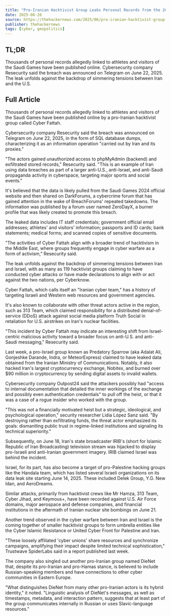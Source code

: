 ```yaml
---
title: "Pro-Iranian Hacktivist Group Leaks Personal Records from the 2024 Saudi Games"
date: 2025-06-26
source: https://thehackernews.com/2025/06/pro-iranian-hacktivist-group-leaks.html
publisher: thehackernews
tags: [cyber, geopolitics]
---
```


## TL;DR

Thousands of personal records allegedly linked to athletes and visitors of the Saudi Games have been published online. Cybersecurity company Resecurity said the breach was announced on Telegram on June 22, 2025. The leak unfolds against the backdrop of simmering tensions between Iran and the U.S.

## Full Article

Thousands of personal records allegedly linked to athletes and visitors of the Saudi Games have been published online by a pro-Iranian hacktivist group called Cyber Fattah.

Cybersecurity company Resecurity said the breach was announced on Telegram on June 22, 2025, in the form of SQL database dumps, characterizing it as an information operation "carried out by Iran and its proxies."

"The actors gained unauthorized access to phpMyAdmin (backend) and exfiltrated stored records," Resecurity said. "This is an example of Iran using data breaches as part of a larger anti-U.S., anti-Israel, and anti-Saudi propaganda activity in cyberspace, targeting major sports and social events."

It's believed that the data is likely pulled from the Saudi Games 2024 official website and then shared on DarkForums, a cybercrime forum that has gained attention in the wake of BreachForums' repeated takedowns. The information was published by a forum user named ZeroDayX, a burner profile that was likely created to promote this breach.

The leaked data includes IT staff credentials; government official email addresses; athletes' and visitors' information; passports and ID cards; bank statements; medical forms; and scanned copies of sensitive documents.

"The activities of Cyber Fattah align with a broader trend of hacktivism in the Middle East, where groups frequently engage in cyber warfare as a form of activism," Resecurity said.

The leak unfolds against the backdrop of simmering tensions between Iran and Israel, with as many as 119 hacktivist groups claiming to have conducted cyber attacks or have made declarations to align with or act against the two nations, per Cyberknow.

Cyber Fattah, which calls itself an "Iranian cyber team," has a history of targeting Israeli and Western web resources and government agencies.

It's also known to collaborate with other threat actors active in the region, such as 313 Team, which claimed responsibility for a distributed denial-of-service (DDoS) attack against social media platform Truth Social in retaliation for U.S. airstrikes on Iran's nuclear facilities.

"This incident by Cyber Fattah may indicate an interesting shift from Israel-centric malicious activity toward a broader focus on anti-U.S. and anti-Saudi messaging," Resecurity said.

Last week, a pro-Israel group known as Predatory Sparrow (aka Adalat Ali, Gonjeshke Darande, Indra, or MeteorExpress) claimed to have leaked data obtained from the Iranian Ministry of Communications. Notably, it also hacked Iran's largest cryptocurrency exchange, Nobitex, and burned over $90 million in cryptocurrency by sending digital assets to invalid wallets.

Cybersecurity company Outpost24 said the attackers possibly had "access to internal documentation that detailed the inner workings of the exchange and possibly even authentication credentials" to pull off the heist, or that it was a case of a rogue insider who worked with the group.

"This was not a financially motivated heist but a strategic, ideological, and psychological operation," security researcher Lidia López Sanz said. "By destroying rather than exfiltrating funds, the threat actor emphasized its goals: dismantling public trust in regime-linked institutions and signaling its technical superiority."

Subsequently, on June 18, Iran's state broadcaster IRIB's (short for Islamic Republic of Iran Broadcasting) television stream was hijacked to display pro-Israeli and anti-Iranian government imagery. IRIB claimed Israel was behind the incident.

Israel, for its part, has also become a target of pro-Palestine hacking groups like the Handala team, which has listed several Israeli organizations on its data leak site starting June 14, 2025. These included Delek Group, Y.G. New Idan, and AeroDreams.

Similar attacks, primarily from hacktivist crews like Mr Hamza, 313 Team, Cyber Jihad, and Keymous+, have been recorded against U.S. Air Force domains, major aerospace and defense companies, and financial institutions in the aftermath of Iranian nuclear site bombings on June 21.

Another trend observed in the cyber warfare between Iran and Israel is the coming together of smaller hacktivist groups to form umbrella entities like the Cyber Islamic Resistance or United Cyber Front for Palestine and Iran.

"These loosely affiliated 'cyber unions' share resources and synchronize campaigns, amplifying their impact despite limited technical sophistication," Trustwave SpiderLabs said in a report published last week.

The company also singled out another pro-Iranian group named DieNet that, despite its pro-Iranian and pro-Hamas stance, is believed to include Russian-speaking members and have connections to other cyber communities in Eastern Europe.

"What distinguishes DieNet from many other pro-Iranian actors is its hybrid identity," it noted. "Linguistic analysis of DieNet's messages, as well as timestamps, metadata, and interaction pattern, suggests that at least part of the group communicates internally in Russian or uses Slavic-language resources."